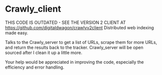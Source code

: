 # Crawly_client

THIS CODE IS OUTDATED - SEE THE VERSION 2 CLIENT AT https://github.com/digitaldwagon/crawlyv2client
Distributed web indexing made easy.

Talks to the Crawly_server to get a list of URLs, scrape them for more URLs, and return the results back to the tracker.
Crawly_server will be open sourced after I clean it up a little more.


Your help would be appreciated in improving the code, especially the efficiency and error handling.

